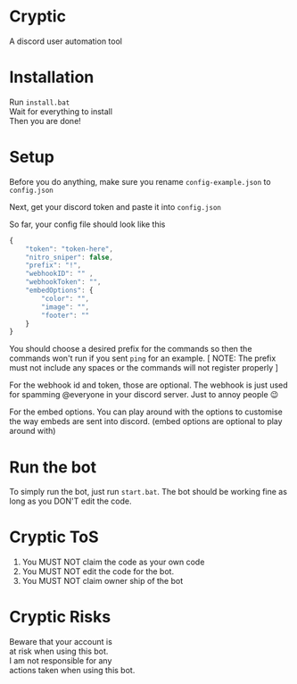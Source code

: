 # Cryptic
A discord user automation tool

# Installation

Run `install.bat`\
Wait for everything to install\
Then you are done!
# Setup

Before you do anything, make sure you rename `config-example.json` to `config.json`

Next, get your discord token and paste it into `config.json`

So far, your config file should look like this
```js
{
    "token": "token-here",
    "nitro_sniper": false,
    "prefix": "!",
    "webhookID": "" ,
    "webhookToken": "",
    "embedOptions": {
        "color": "",
        "image": "",
        "footer": "" 
    }
}
```

You should choose a desired prefix for the commands so then the commands won't run if you sent `ping` for an example.
[ NOTE: The prefix must not include any spaces or the commands will not register properly ]

For the webhook id and token, those are optional. The webhook is just used for spamming @everyone in your discord server. Just to annoy people :wink:

For the embed options. You can play around with the options to customise the way embeds are sent into discord. (embed options are optional to play around with)

# Run the bot

To simply run the bot, just run `start.bat`. The bot should be working fine as long as you DON'T edit the code.

# Cryptic ToS

1. You MUST NOT claim the code as your own code
2. You MUST NOT edit the code for the bot.
3. You MUST NOT claim owner ship of the bot

# Cryptic Risks

Beware that your account is\
at risk when using this bot.\
I am not responsible for any\
actions taken when using this bot.